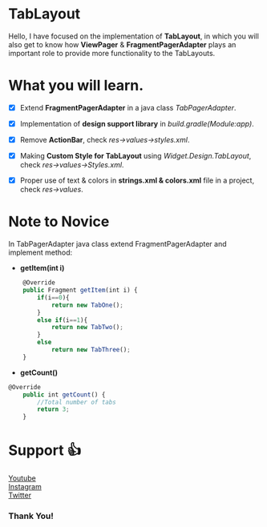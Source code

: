 # TabLayout
Hello, 
I have focused on the implementation of **TabLayout**, in which you will also get to know 
how **ViewPager** & **FragmentPagerAdapter** plays an important role to provide more functionality to the TabLayouts.

# What you will learn. 
- [x] Extend **FragmentPagerAdapter** in a java class *TabPagerAdapter*.

- [x] Implementation of **design support library** in *build.gradle(Module:app)*.

- [x] Remove **ActionBar**, check *res->values->styles.xml*.

- [x] Making **Custom Style for TabLayout** using *Widget.Design.TabLayout*, check *res->values->Styles.xml*.

- [x] Proper use of text & colors in **strings.xml & colors.xml** file in a project, check *res->values*.

# Note to Novice
In TabPagerAdapter java class extend FragmentPagerAdapter and implement method:
* **getItem(int i)**
```javascript
    @Override
    public Fragment getItem(int i) {
        if(i==0){
            return new TabOne();
        }
        else if(i==1){
            return new TabTwo();
        }
        else
            return new TabThree();
    }
```
    
* **getCount()** 

```javascript
@Override
    public int getCount() {
        //Total number of tabs
        return 3;
    }
```

# Support :+1:
[Youtube](https://www.youtube.com/channel/UCXYC-qn_xUNoNBVMbF-_RAQ)  
[Instagram](https://www.instagram.com/typetocode/)  
[Twitter](https://twitter.com/thekod25)

### Thank You! 

